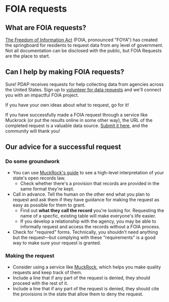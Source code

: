 # FOIA requests

## What are FOIA requests?

[The Freedom of Information Act](https://en.wikipedia.org/wiki/Freedom\_of\_Information\_Act\_\(United\_States\)) (FOIA, pronounced "FOYA") has created the springboard for residents to request data from any level of government. Not all documentation can be disclosed with the public, but FOIA Requests are the place to start.

## Can I help by making FOIA requests?

Sure! PDAP receives requests for help collecting data from agencies across the United States. Sign up to [volunteer for data requests](volunteer-for-data-requests.md) and we'll connect you with an impactful FOIA project.

If you have your own ideas about what to request, go for it!

If you have successfully made a FOIA request through a service like Muckrock (or put the results online in some other way), the URL of the completed request is a valuable data source. [Submit it here](submit-data-sources.md#submit-data-youve-collected), and the community will thank you!

## Our advice for a successful request

### Do some groundwork

* You can use [MuckRock's guide](https://www.muckrock.com/place/united-states-of-america/) to see a high-level interpretation of your state's open records law.
  * Check whether there's a provision that records are provided in the same format they're kept.
* Call in advance. Tell the human on the other end what you plan to request and ask them if they have guidance for making the request as easy as possible for them to grant.
  * Find out **what they call the record** you're looking for. Requesting the name of a specfic, existing table will make everyone's life easier.
  * If you develop a relationship with the agency, you may be able to informally request and access the records without a FOIA process.
* Check for "required" forms. Technically, you shouldn't need anything but the request—but complying with these "requirements" is a good way to make sure your request is granted.

### Making the request

* Consider using a service like [MuckRock](https://www.muckrock.com/), which helps you make quality requests and keep track of them.
* Include a line that if any part of the request is denied, they should proceed with the rest of it.
* Include a line that if any part of the request is denied, they should cite the provisions in the state that allow them to deny the request.
